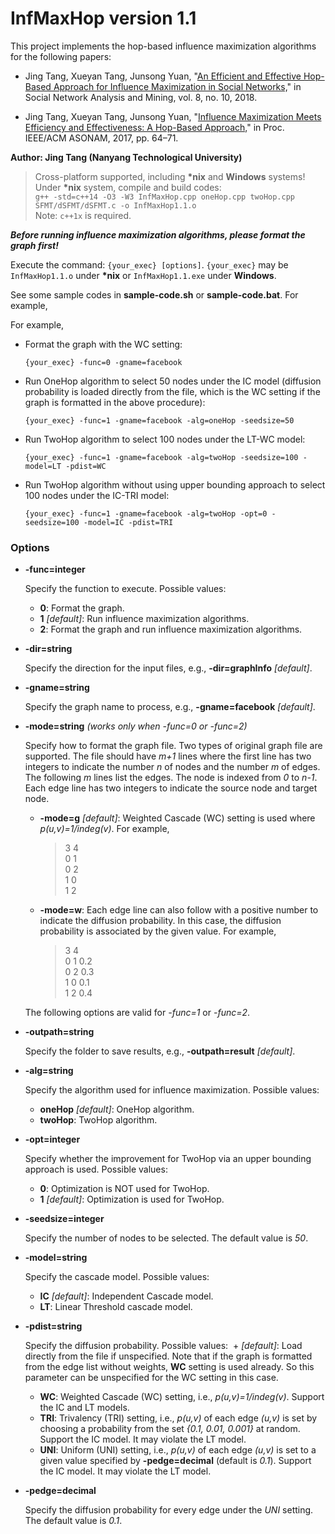 # InfMaxHop version 1.1
This project implements the hop-based influence maximization algorithms for the following papers:

- Jing Tang, Xueyan Tang, Junsong Yuan, "[An Efficient and Effective Hop-Based Approach for Influence Maximization in Social Networks,](https://link.springer.com/article/10.1007%2Fs13278-018-0489-y)" in Social Network Analysis and Mining, vol. 8, no. 10, 2018.

- Jing Tang, Xueyan Tang, Junsong Yuan, "[Influence Maximization Meets Efficiency and Effectiveness: A Hop-Based Approach,](https://dl.acm.org/citation.cfm?id=3110025.3110041)" in Proc. IEEE/ACM ASONAM, 2017, pp. 64–71.

**Author: Jing Tang (Nanyang Technological University)**
> Cross-platform supported, including **\*nix** and **Windows** systems!\
Under **\*nix** system, compile and build codes:\
`g++ -std=c++14 -O3 -W3 InfMaxHop.cpp oneHop.cpp twoHop.cpp SFMT/dSFMT/dSFMT.c -o InfMaxHop1.1.o`\
Note: `c++1x` is required.

**_Before running influence maximization algorithms, please format the graph first!_**

Execute the command: `{your_exec} [options]`. `{your_exec}` may be `InfMaxHop1.1.o` under **\*nix** or `InfMaxHop1.1.exe` under **Windows**.

See some sample codes in **sample-code.sh** or **sample-code.bat**. For example,

For example,

- Format the graph with the WC setting: 

	`{your_exec} -func=0 -gname=facebook`

- Run OneHop algorithm to select 50 nodes under the IC model (diffusion probability is loaded directly from the file, which is the WC setting if the graph is formatted in the above procedure):

	`{your_exec} -func=1 -gname=facebook -alg=oneHop -seedsize=50`

- Run TwoHop algorithm to select 100 nodes under the LT-WC model:

	`{your_exec} -func=1 -gname=facebook -alg=twoHop -seedsize=100 -model=LT -pdist=WC`

- Run TwoHop algorithm without using upper bounding approach to select 100 nodes under the IC-TRI model:

	`{your_exec} -func=1 -gname=facebook -alg=twoHop -opt=0 -seedsize=100 -model=IC -pdist=TRI`

### Options
- **-func=integer**

	Specify the function to execute. Possible values:
  + **0**: Format the graph.
  + **1** *[default]*: Run influence maximization algorithms.
  + **2**: Format the graph and run influence maximization algorithms.
	
- **-dir=string**

	Specify the direction for the input files, e.g., **-dir=graphInfo** *[default]*.
    
- **-gname=string**
	
	Specify the graph name to process, e.g., **-gname=facebook** *[default]*.
    
- **-mode=string** *(works only when -func=0 or -func=2)*

  Specify how to format the graph file. Two types of original graph file are supported. The file should have *m+1* lines where the first line has two integers to indicate the number *n* of nodes and the number *m* of edges. The following *m* lines list the edges. The node is indexed from *0* to *n-1*. Each edge line has two integers to indicate the source node and target node.
	+ **-mode=g** *[default]*: Weighted Cascade (WC) setting is used where *p(u,v)=1/indeg(v)*. For example,
    	> 3 4\
    	0 1\
    	0 2\
    	1 0\
    	1 2
    
   + **-mode=w**: Each edge line can also follow with a positive number to indicate the diffusion probability. In this case, the diffusion probability is associated by the given value. For example,
    	> 3 4\
    	0 1 0.2\
    	0 2 0.3\
    	1 0 0.1\
    	1 2 0.4

	The following options are valid for *-func=1* or *-func=2*.

- **-outpath=string**

  Specify the folder to save results, e.g., **-outpath=result** *[default]*.

- **-alg=string**

  Specify the algorithm used for influence maximization. Possible values:
	+ **oneHop** *[default]*: OneHop algorithm.
	+ **twoHop**: TwoHop algorithm.

- **-opt=integer**

  Specify whether the improvement for TwoHop via an upper bounding approach is used. Possible values:
	+ **0**: Optimization is NOT used for TwoHop.
	+ **1** *[default]*: Optimization is used for TwoHop.
  
- **-seedsize=integer**

  Specify the number of nodes to be selected. The default value is *50*.
  
- **-model=string**
  
  Specify the cascade model. Possible values:
	+ **IC** *[default]*: Independent Cascade model.
	+ **LT**: Linear Threshold cascade model.
	
- **-pdist=string**

  Specify the diffusion probability. Possible values:
  + *[default]*: Load directly from the file if unspecified. Note that if the graph is formatted from the edge list without weights, **WC** setting is used already. So this parameter can be unspecified for the WC setting in this case. 
  + **WC**: Weighted Cascade (WC) setting, i.e., *p(u,v)=1/indeg(v)*. Support the IC and LT models.
  + **TRI**: Trivalency (TRI) setting, i.e., *p(u,v)* of each edge *(u,v)* is set by choosing a probability from the set *{0.1, 0.01, 0.001}* at random. Support the IC model. It may violate the LT model.
  + **UNI**: Uniform (UNI) setting, i.e., *p(u,v)* of each edge *(u,v)* is set to a given value specified by **-pedge=decimal** (default is *0.1*). Support the IC model. It may violate the LT model.
  
- **-pedge=decimal**

  Specify the diffusion probability for every edge under the *UNI* setting. The default value is *0.1*. 
